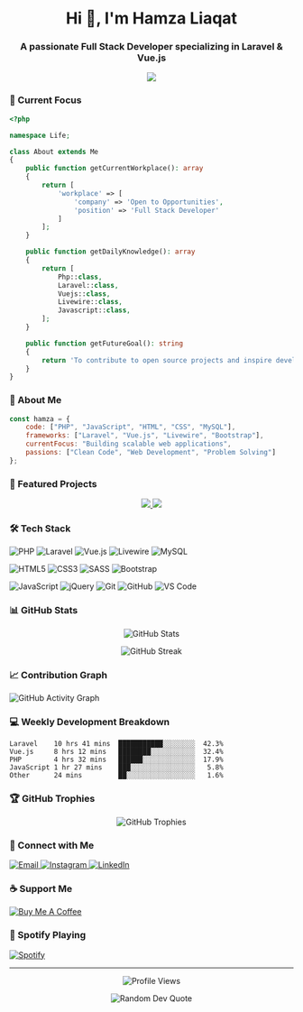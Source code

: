 <h1 align="center">Hi 👋, I'm Hamza Liaqat</h1>
<h3 align="center">A passionate Full Stack Developer specializing in Laravel & Vue.js</h3>

<p align="center">
  <img src="https://readme-typing-svg.herokuapp.com/?lines=Full+Stack+Developer;Laravel+Expert;Vue.js+Enthusiast;5%2B+Years+of+Coding+Experience&center=true&width=380&height=45">
</p>

### 🎯 Current Focus
```php
<?php

namespace Life;

class About extends Me
{
    public function getCurrentWorkplace(): array
    {
        return [
            'workplace' => [
                'company' => 'Open to Opportunities',
                'position' => 'Full Stack Developer'         
            ]
        ];
    }

    public function getDailyKnowledge(): array
    {
        return [
            Php::class,
            Laravel::class,
            Vuejs::class,
            Livewire::class,
            Javascript::class,
        ];
    }

    public function getFutureGoal(): string
    {
        return 'To contribute to open source projects and inspire developers';
    }
}
```

### 🚀 About Me

```javascript
const hamza = {
    code: ["PHP", "JavaScript", "HTML", "CSS", "MySQL"],
    frameworks: ["Laravel", "Vue.js", "Livewire", "Bootstrap"],
    currentFocus: "Building scalable web applications",
    passions: ["Clean Code", "Web Development", "Problem Solving"]
};
```

### 🌟 Featured Projects

<p align="center">
<a href="https://github.com/yourusername/project1">
  <img src="https://github-readme-stats.vercel.app/api/pin/?username=hmzahliaqat&repo=project1&theme=radical" />
</a>
<a href="https://github.com/yourusername/project2">
  <img src="https://github-readme-stats.vercel.app/api/pin/?username=hmzahliaqat&repo=project2&theme=radical" />
</a>
</p>

### 🛠️ Tech Stack

<p align="left">
  <img src="https://img.shields.io/badge/-PHP-777BB4?style=for-the-badge&logo=php&logoColor=white" alt="PHP"/>
  <img src="https://img.shields.io/badge/-Laravel-FF2D20?style=for-the-badge&logo=laravel&logoColor=white" alt="Laravel"/>
  <img src="https://img.shields.io/badge/-Vue.js-4FC08D?style=for-the-badge&logo=vue.js&logoColor=white" alt="Vue.js"/>
  <img src="https://img.shields.io/badge/-Livewire-FB70A9?style=for-the-badge&logo=livewire&logoColor=white" alt="Livewire"/>
  <img src="https://img.shields.io/badge/-MySQL-4479A1?style=for-the-badge&logo=mysql&logoColor=white" alt="MySQL"/>
</p>

<p align="left">
  <img src="https://img.shields.io/badge/-HTML5-E34F26?style=for-the-badge&logo=html5&logoColor=white" alt="HTML5"/>
  <img src="https://img.shields.io/badge/-CSS3-1572B6?style=for-the-badge&logo=css3&logoColor=white" alt="CSS3"/>
  <img src="https://img.shields.io/badge/-SASS-CC6699?style=for-the-badge&logo=sass&logoColor=white" alt="SASS"/>
  <img src="https://img.shields.io/badge/-Bootstrap-7952B3?style=for-the-badge&logo=bootstrap&logoColor=white" alt="Bootstrap"/>
</p>

<p align="left">
  <img src="https://img.shields.io/badge/-JavaScript-F7DF1E?style=for-the-badge&logo=javascript&logoColor=black" alt="JavaScript"/>
  <img src="https://img.shields.io/badge/-jQuery-0769AD?style=for-the-badge&logo=jquery&logoColor=white" alt="jQuery"/>
  <img src="https://img.shields.io/badge/-Git-F05032?style=for-the-badge&logo=git&logoColor=white" alt="Git"/>
  <img src="https://img.shields.io/badge/-GitHub-181717?style=for-the-badge&logo=github&logoColor=white" alt="GitHub"/>
  <img src="https://img.shields.io/badge/-VS_Code-007ACC?style=for-the-badge&logo=visual-studio-code&logoColor=white" alt="VS Code"/>
</p>

### 📊 GitHub Stats

<p align="center">
  <img src="https://github-readme-stats.vercel.app/api?username=hmzahliaqat&show_icons=true&theme=radical" alt="GitHub Stats" />
</p>

<p align="center">
  <img src="https://github-readme-streak-stats.herokuapp.com/?user=hmzahliaqat&theme=radical" alt="GitHub Streak" />
</p>

### 📈 Contribution Graph

![GitHub Activity Graph](https://activity-graph.herokuapp.com/graph?username=hmzahliaqat&theme=radical)

### 💻 Weekly Development Breakdown

<!--START_SECTION:waka-->
```text
Laravel    10 hrs 41 mins  ███████████░░░░░░░░  42.3%
Vue.js     8 hrs 12 mins   ████████░░░░░░░░░░░  32.4%
PHP        4 hrs 32 mins   ██████░░░░░░░░░░░░░  17.9%
JavaScript 1 hr 27 mins    ███░░░░░░░░░░░░░░░░   5.8%
Other      24 mins         ██░░░░░░░░░░░░░░░░░   1.6%
```
<!--END_SECTION:waka-->

### 🏆 GitHub Trophies

<p align="center">
  <img src="https://github-profile-trophy.vercel.app/?username=hmzahliaqat&theme=radical&no-frame=false&no-bg=true&margin-w=4" alt="GitHub Trophies"/>
</p>

### 🤝 Connect with Me

<p align="left">
  <a href="mailto:hmzah.liaqat@gmail.com">
    <img src="https://img.shields.io/badge/-Email-D14836?style=for-the-badge&logo=gmail&logoColor=white" alt="Email"/>
  </a>
  <a href="https://www.instagram.com/hmzah_liaqat">
    <img src="https://img.shields.io/badge/-Instagram-E4405F?style=for-the-badge&logo=instagram&logoColor=white" alt="Instagram"/>
  </a>
  <a href="https://www.linkedin.com/in/hamza-liaqat">
    <img src="https://img.shields.io/badge/-LinkedIn-0A66C2?style=for-the-badge&logo=linkedin&logoColor=white" alt="LinkedIn"/>
  </a>
</p>

### ☕ Support Me

<p align="left">
  <a href="https://www.buymeacoffee.com/hamzaliaqat">
    <img src="https://img.shields.io/badge/-Buy_Me_A_Coffee-FFDD00?style=for-the-badge&logo=buy-me-a-coffee&logoColor=black" alt="Buy Me A Coffee"/>
  </a>
</p>

### 🎵 Spotify Playing

[![Spotify](https://novatorem-spotify-playing.vercel.app/api/spotify)](https://open.spotify.com/user/youruserid)

---

<p align="center">
  <img src="https://komarev.com/ghpvc/?username=hmzahliaqat&style=flat-square&color=blue" alt="Profile Views"/>
</p>

<p align="center">
  <img src="https://quotes-github-readme.vercel.app/api?type=horizontal&theme=radical" alt="Random Dev Quote"/>
</p>
